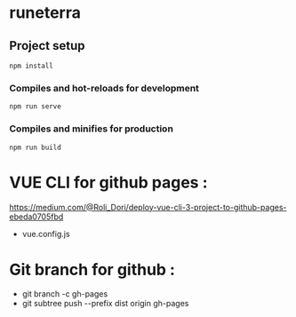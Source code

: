 # runeterra

## Project setup
```
npm install
```

### Compiles and hot-reloads for development
```
npm run serve
```

### Compiles and minifies for production
```
npm run build
```


# VUE CLI for github pages :
https://medium.com/@Roli_Dori/deploy-vue-cli-3-project-to-github-pages-ebeda0705fbd
* vue.config.js

# Git branch for github :
* git branch -c gh-pages
* git subtree push --prefix dist origin gh-pages
